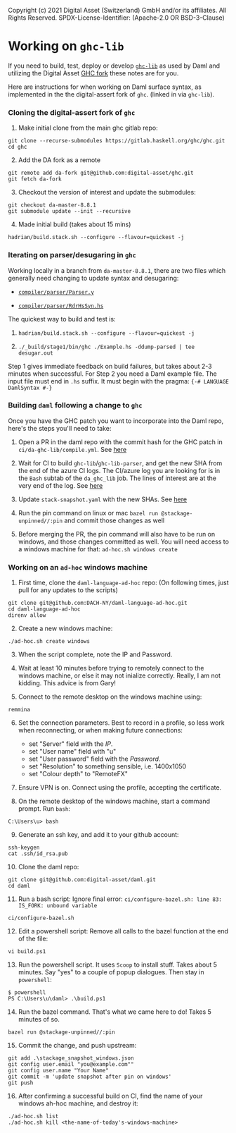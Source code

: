 Copyright (c) 2021 Digital Asset (Switzerland) GmbH and/or its affiliates. All Rights Reserved.
SPDX-License-Identifier: (Apache-2.0 OR BSD-3-Clause)

# Working on `ghc-lib`

If you need to build, test, deploy or develop [`ghc-lib`](https://github.com/digital-asset/ghc-lib) as used by Daml and utilizing the Digital Asset [GHC fork](https://github.com/digital-asset/ghc) these notes are for you.

Here are instructions for when working on Daml surface syntax, as implemented in the the digital-assert fork of `ghc`. (linked in via `ghc-lib`).


### Cloning the digital-assert fork of `ghc`

1. Make initial clone from the main ghc gitlab repo:
```
git clone --recurse-submodules https://gitlab.haskell.org/ghc/ghc.git
cd ghc
```

2. Add the DA fork as a remote
```
git remote add da-fork git@github.com:digital-asset/ghc.git
git fetch da-fork
```

3. Checkout the version of interest and update the submodules:
```
git checkout da-master-8.8.1
git submodule update --init --recursive
```

4. Made initial build (takes about 15 mins)
```
hadrian/build.stack.sh --configure --flavour=quickest -j
```


### Iterating on parser/desugaring in `ghc`

Working locally in a branch from `da-master-8.8.1`, there are two files which generally need changing to update syntax and desugaring:

- [`compiler/parser/Parser.y`](https://github.com/digital-asset/ghc/blob/da-master-8.8.1/compiler/parser/Parser.y)

- [`compiler/parser/RdrHsSyn.hs`](https://github.com/digital-asset/ghc/blob/da-master-8.8.1/compiler/parser/RdrHsSyn.hs)


The quickest way to build and test is:

1. `hadrian/build.stack.sh --configure --flavour=quickest -j`

2. `./_build/stage1/bin/ghc ./Example.hs -ddump-parsed | tee desugar.out`

Step 1 gives immediate feedback on build failures, but takes about 2-3 minutes when successful. For Step 2 you need a Daml example file. The input file must end in `.hs` suffix. It must begin with the pragma: `{-# LANGUAGE DamlSyntax #-}`


### Building `daml` following a change to `ghc`

Once you have the GHC patch you want to incorporate into the Daml repo, here's the steps you'll need to take:

1. Open a PR in the daml repo with the commit hash for the GHC patch in `ci/da-ghc-lib/compile.yml`. See [here](https://github.com/digital-asset/daml/pull/7489/commits/fedc456260f598f9924ce62d9765c3c09b8ad861)

2. Wait for CI to build `ghc-lib`/`ghc-lib-parser`, and get the new SHA from the end of the azure CI logs. The CI/azure log you are looking for is in the `Bash` subtab of the `da_ghc_lib` job. The lines of interest are at the very end of the log. See [here](https://dev.azure.com/digitalasset/adadc18a-d7df-446a-aacb-86042c1619c6/_apis/build/builds/60342/logs/52)

3. Update `stack-snapshot.yaml` with the new SHAs. See [here](https://github.com/digital-asset/daml/pull/7489/commits/f0198dc694238437357706c81b0c3d1979483d7a)

3. Run the pin command on linux or mac `bazel run @stackage-unpinned//:pin` and commit those changes as well

4. Before merging the PR, the pin command will also have to be run on windows, and those changes committed as well. You will need access to a windows machine for that: `ad-hoc.sh windows create`


### Working on an `ad-hoc` windows machine

1. First time, clone the `daml-language-ad-hoc` repo: (On following times, just pull for any updates to the scripts)
```
git clone git@github.com:DACH-NY/daml-language-ad-hoc.git
cd daml-language-ad-hoc
direnv allow
```

2. Create a new windows machine:
```
./ad-hoc.sh create windows
```

3. When the script complete, note the IP and Password.

4. Wait at least 10 minutes before trying to remotely connect to the windows machine, or else it may not inialize correctly. Really, I am not kidding. This advice is from Gary!

5. Connect to the remote desktop on the windows machine using:
```
remmina
```

6. Set the connection parameters. Best to record in a profile, so less work when reconnecting, or when making future connections:

    - set "Server" field with the _IP_.
    - set "User name" field with "u"
    - set "User password" field with the _Password_.
    - set "Resolution" to something sensible, i.e. 1400x1050
    - set "Colour depth" to "RemoteFX"

7. Ensure VPN is on. Connect using the profile, accepting the certificate.

8. On the remote desktop of the windows machine, start a command prompt. Run `bash`:
```
C:\Users\u> bash
```

9. Generate an ssh key, and add it to your github account:
```
ssh-keygen
cat .ssh/id_rsa.pub
```

10. Clone the daml repo:
```
git clone git@github.com:digital-asset/daml.git
cd daml
```

11. Run a bash script: Ignore final error: `ci/configure-bazel.sh: line 83: IS_FORK: unbound variable`
```
ci/configure-bazel.sh
```

12. Edit a powershell script: Remove all calls to the bazel function at the end of the file:
```
vi build.ps1
```

13. Run the powershell script. It uses `Scoop` to install stuff. Takes about 5 minutes. Say "yes" to a couple of popup dialogues. Then stay in `powershell`:
```
$ powershell
PS C:\Users\u\daml> .\build.ps1
```

14. Run the bazel command. That's what we came here to do! Takes 5 minutes of so.
```
bazel run @stackage-unpinned//:pin
```

15. Commit the change, and push upstream:
```
git add .\stackage_snapshot_windows.json
git config user.email "you@example.com""
git config user.name "Your Name"
git commit -m 'update snapshot after pin on windows'
git push
```

16. After confirming a successful build on CI, find the name of your windows ah-hoc machine, and destroy it:
```
./ad-hoc.sh list
./ad-hoc.sh kill <the-name-of-today's-windows-machine>
```
